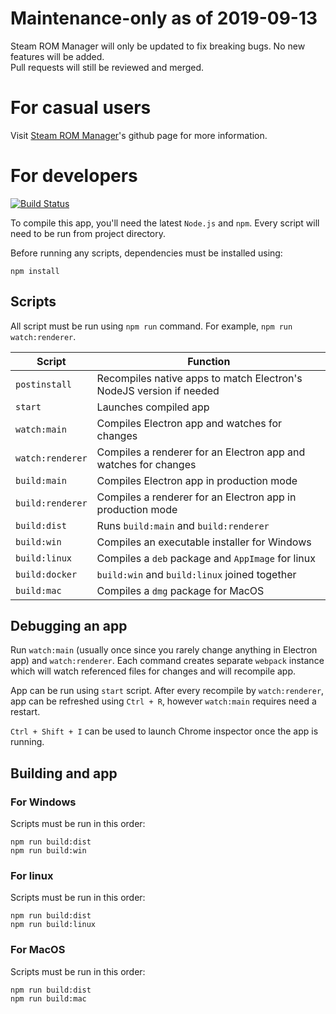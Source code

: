 # Maintenance-only as of 2019-09-13

Steam ROM Manager will only be updated to fix breaking bugs. No new features will be added.  
Pull requests will still be reviewed and merged.

# For casual users

Visit [Steam ROM Manager](https://frogthefrog.github.io/steam-rom-manager)'s github page for more information.

# For developers

[![Build Status](https://travis-ci.org/doZennn/steam-rom-manager.svg)](https://travis-ci.org/doZennn/steam-rom-manager)

To compile this app, you'll need the latest `Node.js` and `npm`. Every script will need to be run from project directory.

Before running any scripts, dependencies must be installed using:

```
npm install
```

## Scripts

All script must be run using `npm run` command. For example, `npm run watch:renderer`.

|Script|Function|
|---|---|
|`postinstall`|Recompiles native apps to match Electron's NodeJS version if needed|
|`start`|Launches compiled app|
|`watch:main`|Compiles Electron app and watches for changes|
|`watch:renderer`|Compiles a renderer for an Electron app and watches for changes|
|`build:main`|Compiles Electron app in production mode|
|`build:renderer`|Compiles a renderer for an Electron app in production mode|
|`build:dist`|Runs `build:main` and `build:renderer`|
|`build:win`|Compiles an executable installer for Windows|
|`build:linux`|Compiles a `deb` package and `AppImage` for linux|
|`build:docker`|`build:win` and `build:linux` joined together|
|`build:mac`|Compiles a `dmg` package for MacOS|

## Debugging an app

Run `watch:main` (usually once since you rarely change anything in Electron app) and `watch:renderer`.
Each command creates separate `webpack` instance which will watch referenced files for changes and will recompile app.

App can be run using `start` script. After every recompile by `watch:renderer`, app can be refreshed using `Ctrl + R`, however `watch:main` requires need a restart.

`Ctrl + Shift + I` can be used to launch Chrome inspector once the app is running.

## Building and app

### For Windows

Scripts must be run in this order:

```
npm run build:dist
npm run build:win
```

### For linux

Scripts must be run in this order:

```
npm run build:dist
npm run build:linux
```

### For MacOS

Scripts must be run in this order:

```
npm run build:dist
npm run build:mac
```
